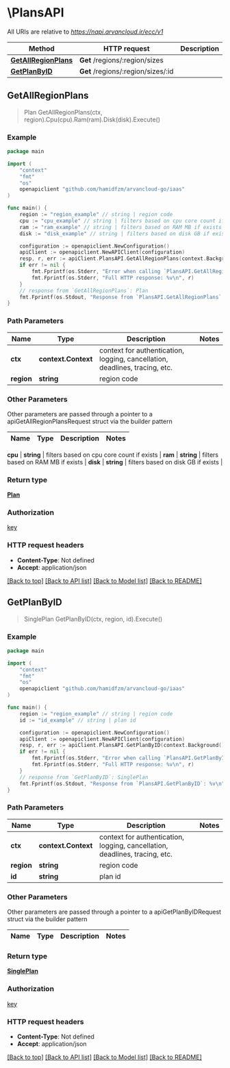 # \PlansAPI

All URIs are relative to *https://napi.arvancloud.ir/ecc/v1*

Method | HTTP request | Description
------------- | ------------- | -------------
[**GetAllRegionPlans**](PlansAPI.md#GetAllRegionPlans) | **Get** /regions/:region/sizes | 
[**GetPlanByID**](PlansAPI.md#GetPlanByID) | **Get** /regions/:region/sizes/:id | 



## GetAllRegionPlans

> Plan GetAllRegionPlans(ctx, region).Cpu(cpu).Ram(ram).Disk(disk).Execute()





### Example

```go
package main

import (
    "context"
    "fmt"
    "os"
    openapiclient "github.com/hamidfzm/arvancloud-go/iaas"
)

func main() {
    region := "region_example" // string | region code
    cpu := "cpu_example" // string | filters based on cpu core count if exists (optional)
    ram := "ram_example" // string | filters based on RAM MB if exists (optional)
    disk := "disk_example" // string | filters based on disk GB if exists (optional)

    configuration := openapiclient.NewConfiguration()
    apiClient := openapiclient.NewAPIClient(configuration)
    resp, r, err := apiClient.PlansAPI.GetAllRegionPlans(context.Background(), region).Cpu(cpu).Ram(ram).Disk(disk).Execute()
    if err != nil {
        fmt.Fprintf(os.Stderr, "Error when calling `PlansAPI.GetAllRegionPlans``: %v\n", err)
        fmt.Fprintf(os.Stderr, "Full HTTP response: %v\n", r)
    }
    // response from `GetAllRegionPlans`: Plan
    fmt.Fprintf(os.Stdout, "Response from `PlansAPI.GetAllRegionPlans`: %v\n", resp)
}
```

### Path Parameters


Name | Type | Description  | Notes
------------- | ------------- | ------------- | -------------
**ctx** | **context.Context** | context for authentication, logging, cancellation, deadlines, tracing, etc.
**region** | **string** | region code | 

### Other Parameters

Other parameters are passed through a pointer to a apiGetAllRegionPlansRequest struct via the builder pattern


Name | Type | Description  | Notes
------------- | ------------- | ------------- | -------------

 **cpu** | **string** | filters based on cpu core count if exists | 
 **ram** | **string** | filters based on RAM MB if exists | 
 **disk** | **string** | filters based on disk GB if exists | 

### Return type

[**Plan**](Plan.md)

### Authorization

[key](../README.md#key)

### HTTP request headers

- **Content-Type**: Not defined
- **Accept**: application/json

[[Back to top]](#) [[Back to API list]](../README.md#documentation-for-api-endpoints)
[[Back to Model list]](../README.md#documentation-for-models)
[[Back to README]](../README.md)


## GetPlanByID

> SinglePlan GetPlanByID(ctx, region, id).Execute()





### Example

```go
package main

import (
    "context"
    "fmt"
    "os"
    openapiclient "github.com/hamidfzm/arvancloud-go/iaas"
)

func main() {
    region := "region_example" // string | region code
    id := "id_example" // string | plan id

    configuration := openapiclient.NewConfiguration()
    apiClient := openapiclient.NewAPIClient(configuration)
    resp, r, err := apiClient.PlansAPI.GetPlanByID(context.Background(), region, id).Execute()
    if err != nil {
        fmt.Fprintf(os.Stderr, "Error when calling `PlansAPI.GetPlanByID``: %v\n", err)
        fmt.Fprintf(os.Stderr, "Full HTTP response: %v\n", r)
    }
    // response from `GetPlanByID`: SinglePlan
    fmt.Fprintf(os.Stdout, "Response from `PlansAPI.GetPlanByID`: %v\n", resp)
}
```

### Path Parameters


Name | Type | Description  | Notes
------------- | ------------- | ------------- | -------------
**ctx** | **context.Context** | context for authentication, logging, cancellation, deadlines, tracing, etc.
**region** | **string** | region code | 
**id** | **string** | plan id | 

### Other Parameters

Other parameters are passed through a pointer to a apiGetPlanByIDRequest struct via the builder pattern


Name | Type | Description  | Notes
------------- | ------------- | ------------- | -------------



### Return type

[**SinglePlan**](SinglePlan.md)

### Authorization

[key](../README.md#key)

### HTTP request headers

- **Content-Type**: Not defined
- **Accept**: application/json

[[Back to top]](#) [[Back to API list]](../README.md#documentation-for-api-endpoints)
[[Back to Model list]](../README.md#documentation-for-models)
[[Back to README]](../README.md)

